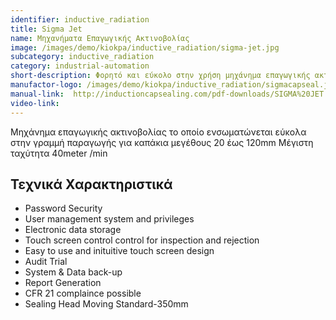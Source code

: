 ```yaml
---
identifier: inductive_radiation
title: Sigma Jet
name: Μηχανήματα Επαγωγικής Ακτινοβολίας
image: /images/demo/kiokpa/inductive_radiation/sigma-jet.jpg
subcategory: inductive_radiation
category: industrial-automation
short-description: Φορητό και εύκολο στην χρήση μηχάνημα επαγωγικής ακτινοβολίας ιδανικό για μικρές παραγωγές. 
manufactor-logo: /images/demo/kiokpa/inductive_radiation/sigmacapseal.jpg
manual-link:  http://inductioncapsealing.com/pdf-downloads/SIGMA%20JET.pdf
video-link:
---
```







Mηχάνημα επαγωγικής ακτινοβολίας το οποίο ενσωματώνεται εύκολα στην
γραμμή παραγωγής για καπάκια μεγέθους 20 έως 120mm
Μέγιστη ταχύτητα  40meter /min 

 
Τεχνικά Χαρακτηριστικά
---

*    Password Security
*    User management system and privileges
*    Electronic data storage
*    Touch screen control control for inspection and rejection
*    Easy to use and inituitive touch screen design
*    Audit Trial
*    System & Data back-up
*    Report Generation
*    CFR 21 complaince possible
*    Sealing Head Moving Standard-350mm
